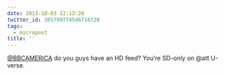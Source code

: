 ```yaml
---
date: 2013-10-03 12:13:28
twitter_id: 385799774546718720
tags:
  - micropost
title: ''
---
```


[@BBCAMERICA](https://twitter.com/BBCAMERICA) do you guys have an HD feed? You’re SD-only on @att U-verse.
